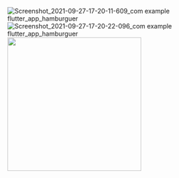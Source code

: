 ![Screenshot_2021-09-27-17-20-11-609_com example flutter_app_hamburguer](https://user-images.githubusercontent.com/90941752/134980714-ea289966-2f97-44d4-a253-f58958a5ddab.jpg)
![Screenshot_2021-09-27-17-20-22-096_com example flutter_app_hamburguer](https://user-images.githubusercontent.com/90941752/134980718-8f1dea27-3568-4783-acf5-aea7b844b008.jpg)
<img src="![Screenshot_2021-09-27-17-20-11-609_com example flutter_app_hamburguer](https://user-images.githubusercontent.com/90941752/134980714-ea289966-2f97-44d4-a253-f58958a5ddab.jpg)" style="max-width: 100%;" height="300em">

